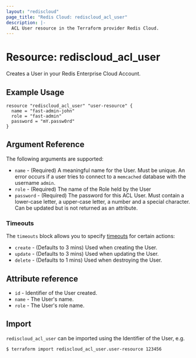 ```yaml
---
layout: "rediscloud"
page_title: "Redis Cloud: rediscloud_acl_user"
description: |-
  ACL User resource in the Terraform provider Redis Cloud.
---
```


# Resource: rediscloud_acl_user

Creates a User in your Redis Enterprise Cloud Account.

## Example Usage

```hcl
resource "rediscloud_acl_user" "user-resource" {
  name = "fast-admin-john"
  role = "fast-admin"
  password = "mY.passw0rd"
}
```

## Argument Reference

The following arguments are supported:

* `name` - (Required) A meaningful name for the User. Must be unique. An error occurs if a user tries to connect to a `memcached` database with the username `admin`.
* `role` - (Required) The name of the Role held by the User
* `password` - (Required) The password for this ACL User. Must contain a lower-case letter, a upper-case letter, a number and a special character. Can be updated but is not returned as an attribute.

### Timeouts

The `timeouts` block allows you to specify [timeouts](https://www.terraform.io/language/resources/syntax#operation-timeouts) for certain actions:

* `create` - (Defaults to 3 mins) Used when creating the User.
* `update` - (Defaults to 3 mins) Used when updating the User.
* `delete` - (Defaults to 1 mins) Used when destroying the User.

## Attribute reference

* `id` - Identifier of the User created.
* `name` - The User's name.
* `role` - The User's role name.

## Import
`rediscloud_acl_user` can be imported using the Identifier of the User, e.g.

```
$ terraform import rediscloud_acl_user.user-resource 123456
```
